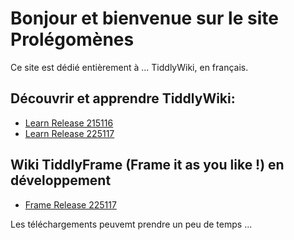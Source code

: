 # Bonjour et bienvenue sur le site Prolégomènes

Ce site est dédié entièrement à ... TiddlyWiki, en français.

## Découvrir et apprendre TiddlyWiki:

- [Learn Release 215116](Learn215116.html)
- [Learn Release 225117](Learn225117.html)

## Wiki TiddlyFrame (Frame it as you like !) en développement

- [Frame Release 225117](Bars.html)

Les téléchargements peuvemt prendre un peu de temps ...


